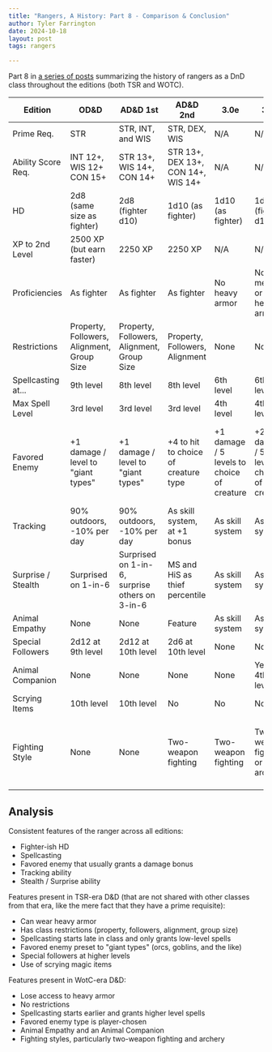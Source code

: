 ```yaml
---
title: "Rangers, A History: Part 8 - Comparison & Conclusion"
author: Tyler Farrington
date: 2024-10-18
layout: post
tags: rangers

---
```


Part 8 in [a series of posts](https://underwaterowlbear.github.io/tag/rangers) summarizing the history of rangers as a DnD class throughout the editions (both TSR and WOTC). 

| Edition            | OD&D                                       | AD&D 1st                                       | AD&D 2nd                             | 3.0e                                       | 3.5e                                       | 5e (2014)                                         | 5e (2024)                                                 |
|--------------------|--------------------------------------------|------------------------------------------------|--------------------------------------|--------------------------------------------|--------------------------------------------|---------------------------------------------------|-----------------------------------------------------------|
| Prime Req.         | STR                                        | STR, INT, and WIS                              | STR, DEX, WIS                        | N/A                                        | N/A                                        | N/A                                               | N/A                                                       |
| Ability Score Req. | INT 12+, WIS 12+ CON 15+                   | STR 13+, WIS 14+, CON 14+                      | STR 13+, DEX 13+, CON 14+, WIS 14+   | N/A                                        | N/A                                        | N/A                                               | N/A                                                       |
| HD                 | 2d8 (same size as fighter)                 | 2d8 (fighter d10)                              | 1d10 (as fighter)                    | 1d10 (as fighter)                          | 1d8 (fighter d10)                          | 1d10 (as fighter)                                 | 1d10 (as fighter)                                         |
| XP to 2nd Level    | 2500 XP (but earn faster)                  | 2250 XP                                        | 2250 XP                              | N/A                                        | N/A                                        | N/A                                               | N/A                                                       |
| Proficiencies      | As fighter                                 | As fighter                                     | As fighter                           | No heavy armor                             | No medium or heavy armor                   | No heavy armor                                    | No heavy armor                                            |
| Restrictions       | Property, Followers, Alignment, Group Size | Property, Followers, Alignment, Group Size     | Property, Followers, Alignment        | None                                       | None                                       | None                                              | None                                                      |
| Spellcasting at... | 9th level                                  | 8th level                                      | 8th level                            | 6th level                                  | 6th level                                  | 2nd level                                         | 1st level                                                 |
| Max Spell Level    | 3rd level                                  | 3rd level                                      | 3rd level                            | 4th level                                  | 4th level                                  | 5th level                                         | 5th level                                                 |
| Favored Enemy      | +1 damage / level to "giant types"         | +1 damage / level to "giant types"             | +4 to hit to choice of creature type | +1 damage / 5 levels to choice of creature | +2 damage / 5 levels to choice of creature | Tracking but no damage, player choice of creature | Free casts of *hunter's mark*, not tied to creature type. |
| Tracking           | 90% outdoors, -10% per day                 | 90% outdoors, -10% per day                     | As skill system, at +1 bonus         | As skill system                            | As skill system                            | As skill system, with Expertise                   | As skill system                                           |
| Surprise / Stealth | Surprised on 1-in-6                        | Surprised on 1-in-6, surprise others on 3-in-6 | MS and HiS as thief percentile       | As skill system                            | As skill system                            | As skill system, with class features later        | As skill system, with class features later                |
| Animal Empathy     | None                                       | None                                           | Feature                              | As skill system                            | As skill system                            | As skill system                                   | As skill system                                           |
| Special Followers  | 2d12 at 9th level                          | 2d12 at 10th level                             | 2d6 at 10th level                    | None                                       | None                                       | None                                              | None                                                      |
| Animal Companion   | None                                       | None                                           | None                                 | None                                       | Yes, at 4th level                          | Only in subclass                                  | Only in subclass                                          |
| Scrying Items      | 10th level                                 | 10th level                                     | No                                   | No                                         | No                                         | No                                                | No                                                        |
| Fighting Style     | None                                       | None                                           | Two-weapon fighting                  | Two-weapon fighting                        | Two-weapon fighting or archery             | Two-weapon fighting or archery or others          | Two-weapon fighting or archery or others                  |

## Analysis

Consistent features of the ranger across all editions:

- Fighter-ish HD
- Spellcasting
- Favored enemy that usually grants a damage bonus
- Tracking ability
- Stealth / Surprise ability

Features present in TSR-era D&D (that are not shared with other classes from that era, like the mere fact that they have a prime requisite):

- Can wear heavy armor
- Has class restrictions (property, followers, alignment, group size)
- Spellcasting starts late in class and only grants low-level spells
- Favored enemy preset to "giant types" (orcs, goblins, and the like)
- Special followers at higher levels
- Use of scrying magic items

Features present in WotC-era D&D:

- Lose access to heavy armor
- No restrictions
- Spellcasting starts earlier and grants higher level spells
- Favored enemy type is player-chosen
- Animal Empathy and an Animal Companion
- Fighting styles, particularly two-weapon fighting and archery